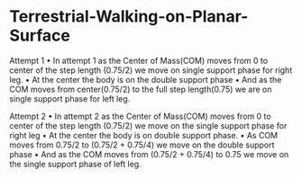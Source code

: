 # Terrestrial-Walking-on-Planar-Surface

Attempt 1
• In attempt 1 as the Center of Mass(COM) moves from 0 to center of the step length (0.75/2)
  we move on single support phase for right leg.
• At the center the body is on the double support phase
• And as the COM moves from center(0.75/2) to the full step length(0.75) we are on single
  support phase for left leg.

Attempt 2
• In attempt 2 as the Center of Mass(COM) moves from 0 to center of the step length (0.75/2)
  we move on the single support phase for right leg
• At the center the body is on double support phase.
• As COM moves from 0.75/2 to (0.75/2 + 0.75/4) we move on the double support phase
• And as the COM moves from (0.75/2 + 0.75/4) to 0.75 we move on the single support phase
  of left leg.
